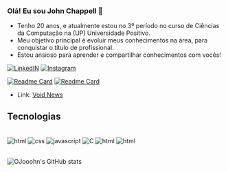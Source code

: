 ### Olá! Eu sou John Chappell 👋
- Tenho 20 anos, e atualmente estou no 3º período no curso de Ciências da Computação na (UP) Universidade Positivo.
- Meu objetivo principal é evoluir meus conhecimentos na área, para conquistar o título de profissional.
- Estou ansioso para aprender e compartilhar conhecimentos com vocês!

[![LinkedIN](https://img.shields.io/badge/LinkedIn-0077B5?style=for-the-badge&logo=linkedin&logoColor=white)](https://www.linkedin.com/feed/?trk=homepage-basic_sign-in-submit) [![Instagram](https://img.shields.io/badge/Instagram-E4405F?style=for-the-badge&logo=instagram&logoColor=white)](https://www.instagram.com/ojooohn/)

[![Readme Card](https://github-readme-stats.vercel.app/api/pin/?username=OJooohn&repo=Projeto-Site)](https://github.com/OJooohn/Projeto-Site) [![Readme Card](https://github-readme-stats.vercel.app/api/pin/?username=OJooohn&repo=Map-Editor)](https://github.com/OJooohn/Map-Editor)
* Link: [Void News](https://ojooohn.github.io/Projeto-Site/)

## Tecnologias

<div style="display: inline_block"><br/>
    <img align="center" alt="html" src="https://img.shields.io/badge/HTML5-E34F26?style=for-the-badge&logo=html5&logoColor=white"/>
    <img align="center" alt="css" src="https://img.shields.io/badge/CSS3-1572B6?style=for-the-badge&logo=css3&logoColor=white"/>
    <img align="center" alt="javascript" src="https://img.shields.io/badge/JavaScript-F7DF1E?style=for-the-badge&logo=javascript&logoColor=black"/>
    <img align="center" alt="C" src="https://img.shields.io/badge/C-00599C?style=for-the-badge&logo=c&logoColor=white"/>
    <img align="center" alt="html" src="https://img.shields.io/badge/Java-ED8B00?style=for-the-badge&logo=openjdk&logoColor=white"/>
    <img align="center" alt="html" src="https://img.shields.io/badge/MySQL-00000F?style=for-the-badge&logo=mysql&logoColor=white"/>

<br/>
<br/>
</div>

![OJooohn's GitHub stats](https://github-readme-stats.vercel.app/api?username=OJooohn&show_icons=true&theme=dracula)
